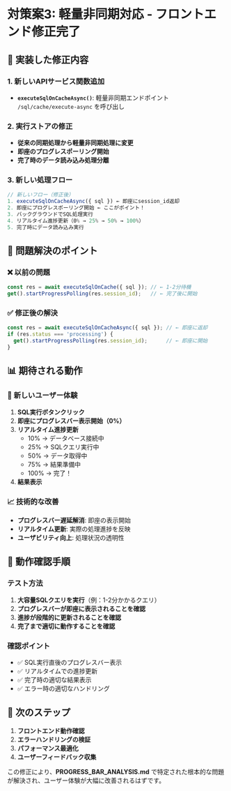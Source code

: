 # 対策案3: 軽量非同期対応 - フロントエンド修正完了

## 🔧 実装した修正内容

### 1. 新しいAPIサービス関数追加
- **`executeSqlOnCacheAsync()`**: 軽量非同期エンドポイント `/sql/cache/execute-async` を呼び出し

### 2. 実行ストアの修正
- **従来の同期処理から軽量非同期処理に変更**
- **即座のプログレスポーリング開始**
- **完了時のデータ読み込み処理分離**

### 3. 新しい処理フロー
```typescript
// 新しいフロー（修正後）
1. executeSqlOnCacheAsync({ sql }) ← 即座にsession_id返却
2. 即座にプログレスポーリング開始 ← ここがポイント！
3. バックグラウンドでSQL処理実行
4. リアルタイム進捗更新（0% → 25% → 50% → 100%）
5. 完了時にデータ読み込み実行
```

## 🎯 問題解決のポイント

### ❌ **以前の問題**
```typescript
const res = await executeSqlOnCache({ sql }); // ← 1-2分待機
get().startProgressPolling(res.session_id);   // ← 完了後に開始
```

### ✅ **修正後の解決**
```typescript
const res = await executeSqlOnCacheAsync({ sql }); // ← 即座に返却
if (res.status === 'processing') {
  get().startProgressPolling(res.session_id);      // ← 即座に開始
}
```

## 📊 期待される動作

### 🔄 **新しいユーザー体験**
1. **SQL実行ボタンクリック**
2. **即座にプログレスバー表示開始（0%）**
3. **リアルタイム進捗更新**
   - 10% → データベース接続中
   - 25% → SQLクエリ実行中  
   - 50% → データ取得中
   - 75% → 結果準備中
   - 100% → 完了！
4. **結果表示**

### 📈 **技術的な改善**
- **プログレスバー遅延解消**: 即座の表示開始
- **リアルタイム更新**: 実際の処理進捗を反映
- **ユーザビリティ向上**: 処理状況の透明性

## 🧪 動作確認手順

### テスト方法
1. **大容量SQLクエリを実行**（例：1-2分かかるクエリ）
2. **プログレスバーが即座に表示されることを確認**
3. **進捗が段階的に更新されることを確認**
4. **完了まで適切に動作することを確認**

### 確認ポイント
- ✅ SQL実行直後のプログレスバー表示
- ✅ リアルタイムでの進捗更新
- ✅ 完了時の適切な結果表示
- ✅ エラー時の適切なハンドリング

## 🚀 次のステップ

1. **フロントエンド動作確認**
2. **エラーハンドリングの検証**
3. **パフォーマンス最適化**
4. **ユーザーフィードバック収集**

この修正により、**PROGRESS_BAR_ANALYSIS.md** で特定された根本的な問題が解決され、ユーザー体験が大幅に改善されるはずです。